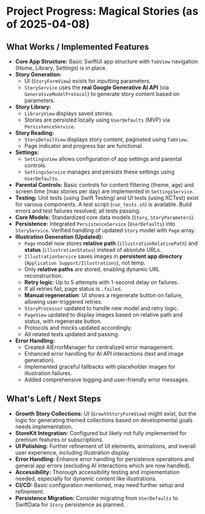 # Project Progress: Magical Stories (as of 2025-04-08)

## What Works / Implemented Features

-   **Core App Structure:** Basic SwiftUI app structure with `TabView` navigation (Home, Library, Settings) is in place.
-   **Story Generation:**
    -   UI (`StoryFormView`) exists for inputting parameters.
    -   `StoryService` uses the **real Google Generative AI API** (via `GenerativeModelProtocol`) to generate story content based on parameters.
-   **Story Library:**
    -   `LibraryView` displays saved stories.
    -   Stories are persisted locally using `UserDefaults` (MVP) via `PersistenceService`.
-   **Story Reading:**
    -   `StoryDetailView` displays story content, paginated using `TabView`.
    -   Page indicator and progress bar are functional.
-   **Settings:**
    -   `SettingsView` allows configuration of app settings and parental controls.
    -   `SettingsService` manages and persists these settings using `UserDefaults`.
-   **Parental Controls:** Basic controls for content filtering (theme, age) and screen time (max stories per day) are implemented in `SettingsService`.
-   **Testing:** Unit tests (using Swift Testing) and UI tests (using XCTest) exist for various components. A test script (`run_tests.sh`) is available. Build errors and test failures resolved; all tests passing.
-   **Core Models:** Standardized core data models (`Story`, `StoryParameters`).
-   **Persistence:** Integrated `PersistenceService` (`UserDefaults`) into `StoryService`. Verified handling of updated `Story` model with `Page` array.
-   **Illustration Generation (Updated):**
    *   `Page` model now stores **relative path** (`illustrationRelativePath`) and **status** (`illustrationStatus`) instead of absolute URLs.
    *   `IllustrationService` saves images in **persistent app directory** (`Application Support/Illustrations`), not temp.
    *   Only **relative paths** are stored, enabling dynamic URL reconstruction.
    *   **Retry logic**: Up to 5 attempts with 1-second delay on failures.
    *   If all retries fail, page status is `.failed`.
    *   **Manual regeneration**: UI shows a regenerate button on failure, allowing user-triggered retries.
    *   `StoryProcessor` updated to handle new model and retry logic.
    *   `PageView` updated to display images based on relative path and status, with regenerate button.
    *   Protocols and mocks updated accordingly.
    *   All related tests updated and passing.
-   **Error Handling:**
    *   Created AIErrorManager for centralized error management.
    *   Enhanced error handling for AI API interactions (text and image generation).
    *   Implemented graceful fallbacks with placeholder images for illustration failures.
    *   Added comprehensive logging and user-friendly error messages.

## What's Left / Next Steps

-   **Growth Story Collections:** UI (`GrowthStoryFormView`) might exist, but the logic for generating themed collections based on developmental goals needs implementation.
-   **StoreKit Integration:** Configured but likely not fully implemented for premium features or subscriptions.
-   **UI Polishing:** Further refinement of UI elements, animations, and overall user experience, including illustration display.
-   **Error Handling:** Enhance error handling for persistence operations and general app errors (excluding AI interactions which are now handled).
-   **Accessibility:** Thorough accessibility testing and implementation needed, especially for dynamic content like illustrations.
-   **CI/CD:** Basic configuration mentioned, may need further setup and refinement.
-   **Persistence Migration:** Consider migrating from `UserDefaults` to SwiftData for `Story` persistence as planned.

